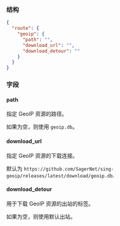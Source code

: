 ### 结构

```json
{
  "route": {
    "geoip": {
      "path": "",
      "download_url": "",
      "download_detour": ""
    }
  }
}
```

### 字段

#### path

指定 GeoIP 资源的路径。

如果为空，则使用 `geoip.db`。

#### download_url

指定 GeoIP 资源的下载连接。

默认为 `https://github.com/SagerNet/sing-geoip/releases/latest/download/geoip.db`.

#### download_detour

用于下载 GeoIP 资源的出站的标签。

如果为空，则使用默认出站。